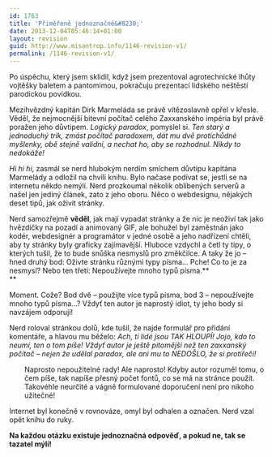 ```yaml
---
id: 1763
title: 'Přiměřeně jednoznačné&#8230;'
date: 2013-12-04T05:46:14+01:00
layout: revision
guid: http://www.misantrop.info/1146-revision-v1/
permalink: /1146-revision-v1/
---
```

Po úspěchu, který jsem sklidil, když jsem prezentoval agrotechnické lhůty vojtěšky baletem a pantomimou, pokračuju prezentací lidského neštěstí parodickou povídkou.

<!--more-->

Mezihvězdný kapitán Dirk Marmeláda se právě vítězoslavně opřel v křesle. Věděl, že nejmocnější bitevní počítač celého Zaxxanského impéria byl právě poražen jeho důvtipem. _Logický paradox_, pomyslel si. _Ten starý a jednoduchý trik, zmást počítač paradoxem, dát mu dvě protichůdné myšlenky, obě stejně validní, a nechat ho, aby se rozhodnul. Nikdy to nedokáže!_

_Hi hi hi_, zasmál se nerd hlubokým nerdím smíchem důvtipu kapitána Marmelády a odložil na chvíli knihu. Bylo načase podívat se, jestli se na internetu někdo nemýlí. Nerd prozkoumal několik oblíbených serverů a našel jen jediný článek, zato z jeho oboru. Něco o webdesignu, nějakých deset tipů, jak oživit stránky.

Nerd samozřejmě **věděl**, jak mají vypadat stránky a že nic je neoživí tak jako hvězdičky na pozadí a animovaný GIF, ale bohužel byl zaměstnán jako kodér, webdesignér a programátor v jedné osobě a jeho nadřízení chtěli, aby ty stránky</a> byly graficky zajímavější. Hluboce vzdychl a četl ty tipy, o kterých tušil, že to bude snůška nesmyslů pro změkčilce. A taky že jo &#8211; hned druhý bod: Oživte stránku různými typy písma&#8230; Pche! Co to je za nesmysl? Nebo ten třetí: Nepoužívejte mnoho typů písma.**  
** 

Moment. Cože? Bod dvě &#8211; použijte více typů písma, bod 3 &#8211; nepoužívejte mnoho typů písma&#8230;? Vždyť ten autor je naprostý idiot, ty jeho body si navzájem odporují!

Nerd roloval stránkou dolů, kde tušil, že najde formulář pro přidání komentáře, a hlavou mu běželo: _Ach, ti lidé jsou TAK HLOUPÍ! Jojo, kdo to neumí, ten o tom píše! Vždyť autor je ještě pitomější než ten zaxxanský počítač &#8211; nejen že udělal paradox, ale ani mu to NEDOŠLO, že si protiřečí!_

<p style="padding-left: 30px">
  Naprosto nepoužitelné rady! Ale naprosto! Kdyby autor rozuměl tomu, o čem píše, tak napíše přesný počet fontů, co se má na stránce použít. Takovéhle neurčité a vágně formulované doporučení není pro nikoho užitečné!
</p>

Internet byl konečně v rovnováze, omyl byl odhalen a označen. Nerd vzal opět knihu do ruky.

**Na každou otázku existuje jednoznačná odpověď, a pokud ne, tak se tazatel mýlí!**